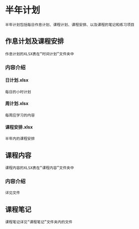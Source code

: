 #	半年计划
	半年计划包括每日作息计划、课程计划、课程安排、以及课程的笔记和练习项目
##	作息计划及课程安排
	作息计划的XLSX表在“时间计划”文件夹中
###	内容介绍
####	日计划.xlsx
	每日的小时计划
####	周计划.xlsx
	每周应学习的内容
####	课程安排.xlsx
	半年内的课程安排
##	课程内容
	课程内容的XLSX表在“课程内容”文件夹中
### 内容介绍
	详见文件
##	课程笔记
	课程笔记详见“课程笔记”文件夹内的文件
